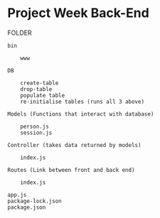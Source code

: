 # Project Week Back-End

FOLDER

    bin

        www

    DB

        create-table
        drop-table
        populate table
        re-initialise tables (runs all 3 above)

    Models (Functions that interact with database)

        person.js
        session.js

    Controller (takes data returned by models)

        index.js

    Routes (Link between front and back end)

        index.js

    app.js
    package-lock.json
    package.json
    

